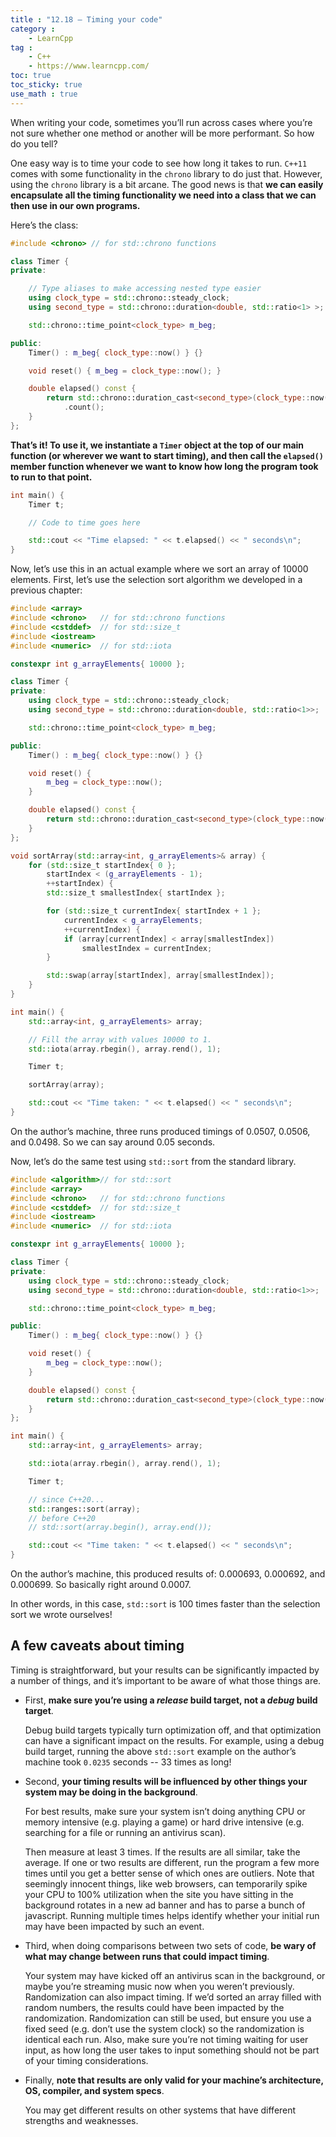 ```yaml
---
title : "12.18 — Timing your code"
category :
    - LearnCpp
tag : 
    - C++
    - https://www.learncpp.com/
toc: true
toc_sticky: true
use_math : true
---
```



When writing your code, sometimes you’ll run across cases where you’re not sure whether one method or another will be more performant. So how do you tell?

One easy way is to time your code to see how long it takes to run. `C++11` comes with some functionality in the `chrono` library to do just that. However, using the `chrono` library is a bit arcane. The good news is that **we can easily encapsulate all the timing functionality we need into a class that we can then use in our own programs.**

Here’s the class:

```c++
#include <chrono> // for std::chrono functions

class Timer {
private:

    // Type aliases to make accessing nested type easier
    using clock_type = std::chrono::steady_clock;
    using second_type = std::chrono::duration<double, std::ratio<1> >;

    std::chrono::time_point<clock_type> m_beg;

public:
    Timer() : m_beg{ clock_type::now() } {}

    void reset() { m_beg = clock_type::now(); }

    double elapsed() const {
        return std::chrono::duration_cast<second_type>(clock_type::now() - m_beg)
            .count();
    }
};
```

**That’s it! To use it, we instantiate a `Timer` object at the top of our main function (or wherever we want to start timing), and then call the `elapsed()` member function whenever we want to know how long the program took to run to that point.**

```c++
int main() {
    Timer t;

    // Code to time goes here

    std::cout << "Time elapsed: " << t.elapsed() << " seconds\n";
}
```

Now, let’s use this in an actual example where we sort an array of 10000 elements. First, let’s use the selection sort algorithm we developed in a previous chapter:

```c++
#include <array>
#include <chrono>   // for std::chrono functions
#include <cstddef>  // for std::size_t
#include <iostream>
#include <numeric>  // for std::iota

constexpr int g_arrayElements{ 10000 };

class Timer {
private:
    using clock_type = std::chrono::steady_clock;
    using second_type = std::chrono::duration<double, std::ratio<1>>;

    std::chrono::time_point<clock_type> m_beg;

public:
    Timer() : m_beg{ clock_type::now() } {}

    void reset() {
        m_beg = clock_type::now();
    }

    double elapsed() const {
        return std::chrono::duration_cast<second_type>(clock_type::now() - m_beg).count();
    }
};

void sortArray(std::array<int, g_arrayElements>& array) {
    for (std::size_t startIndex{ 0 };
        startIndex < (g_arrayElements - 1);
        ++startIndex) {
        std::size_t smallestIndex{ startIndex };

        for (std::size_t currentIndex{ startIndex + 1 };
            currentIndex < g_arrayElements;
            ++currentIndex) {
            if (array[currentIndex] < array[smallestIndex])
                smallestIndex = currentIndex;
        }

        std::swap(array[startIndex], array[smallestIndex]);
    }
}

int main() {
    std::array<int, g_arrayElements> array;

    // Fill the array with values 10000 to 1.
    std::iota(array.rbegin(), array.rend(), 1);

    Timer t;

    sortArray(array);

    std::cout << "Time taken: " << t.elapsed() << " seconds\n";
}
```

On the author’s machine, three runs produced timings of 0.0507, 0.0506, and 0.0498. So we can say around 0.05 seconds.

Now, let’s do the same test using `std::sort` from the standard library.

```c++
#include <algorithm>// for std::sort
#include <array>
#include <chrono>   // for std::chrono functions
#include <cstddef>  // for std::size_t
#include <iostream>
#include <numeric>  // for std::iota

constexpr int g_arrayElements{ 10000 };

class Timer {
private:
    using clock_type = std::chrono::steady_clock;
    using second_type = std::chrono::duration<double, std::ratio<1>>;

    std::chrono::time_point<clock_type> m_beg;

public:
    Timer() : m_beg{ clock_type::now() } {}

    void reset() {
        m_beg = clock_type::now();
    }

    double elapsed() const {
        return std::chrono::duration_cast<second_type>(clock_type::now() - m_beg).count();
    }
};

int main() {
    std::array<int, g_arrayElements> array;

    std::iota(array.rbegin(), array.rend(), 1);

    Timer t;

    // since C++20...
    std::ranges::sort(array);
    // before C++20
    // std::sort(array.begin(), array.end());

    std::cout << "Time taken: " << t.elapsed() << " seconds\n";
}
```

On the author’s machine, this produced results of: 0.000693, 0.000692, and 0.000699. So basically right around 0.0007.

In other words, in this case, `std::sort` is 100 times faster than the selection sort we wrote ourselves!


## A few caveats about timing

Timing is straightforward, but your results can be significantly impacted by a number of things, and it’s important to be aware of what those things are.

- First, **make sure you’re using a *release* build target, not a *debug* build target**.

    Debug build targets typically turn optimization off, and that optimization can have a significant impact on the results. For example, using a debug build target, running the above `std::sort` example on the author’s machine took `0.0235` seconds -- 33 times as long!

- Second, **your timing results will be influenced by other things your system may be doing in the background**.

    For best results, make sure your system isn’t doing anything CPU or memory intensive (e.g. playing a game) or hard drive intensive (e.g. searching for a file or running an antivirus scan).

    Then measure at least 3 times. If the results are all similar, take the average. If one or two results are different, run the program a few more times until you get a better sense of which ones are outliers. Note that seemingly innocent things, like web browsers, can temporarily spike your CPU to 100% utilization when the site you have sitting in the background rotates in a new ad banner and has to parse a bunch of javascript. Running multiple times helps identify whether your initial run may have been impacted by such an event.

- Third, when doing comparisons between two sets of code, **be wary of what may change between runs that could impact timing**.

    Your system may have kicked off an antivirus scan in the background, or maybe you’re streaming music now when you weren’t previously. Randomization can also impact timing. If we’d sorted an array filled with random numbers, the results could have been impacted by the randomization. Randomization can still be used, but ensure you use a fixed seed (e.g. don’t use the system clock) so the randomization is identical each run. Also, make sure you’re not timing waiting for user input, as how long the user takes to input something should not be part of your timing considerations.

- Finally, **note that results are only valid for your machine’s architecture, OS, compiler, and system specs**.

    You may get different results on other systems that have different strengths and weaknesses.